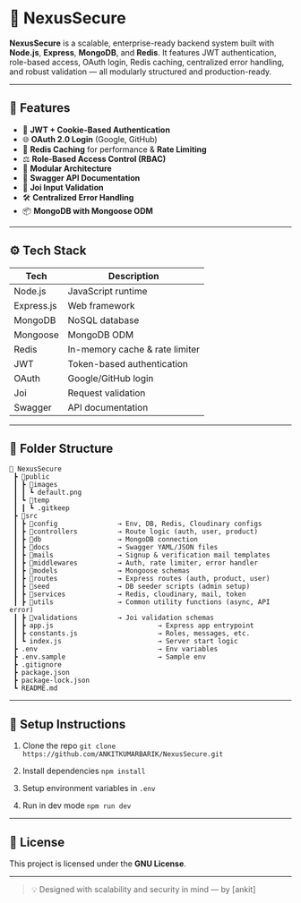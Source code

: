 # 🔐 NexusSecure

**NexusSecure** is a scalable, enterprise-ready backend system built with **Node.js**, **Express**, **MongoDB**, and **Redis**. It features JWT authentication, role-based access, OAuth login, Redis caching, centralized error handling, and robust validation — all modularly structured and production-ready.

---

## 🚀 Features

* 🔐 **JWT + Cookie-Based Authentication**
* 🌐 **OAuth 2.0 Login** (Google, GitHub)
* 🔄 **Redis Caching** for performance & **Rate Limiting**
* ⚖️ **Role-Based Access Control (RBAC)**
* 🧩 **Modular Architecture**
* 📄 **Swagger API Documentation**
* 📅 **Joi Input Validation**
* 🛠️ **Centralized Error Handling**
* 📦 **MongoDB with Mongoose ODM**

---

## ⚙️ Tech Stack

| Tech       | Description                    |
| ---------- | ------------------------------ |
| Node.js    | JavaScript runtime             |
| Express.js | Web framework                  |
| MongoDB    | NoSQL database                 |
| Mongoose   | MongoDB ODM                    |
| Redis      | In-memory cache & rate limiter |
| JWT        | Token-based authentication     |
| OAuth      | Google/GitHub login            |
| Joi        | Request validation             |
| Swagger    | API documentation              |

---

## 📁 Folder Structure

```
📆 NexusSecure
 ┣ 📂public
 ┃ ┣ 📂images
 ┃ ┃ ┗ default.png
 ┃ ┗ 📂temp
 ┃ ┃ ┗ .gitkeep
 ┣ 📂src
 ┃ ┣ 📂config               → Env, DB, Redis, Cloudinary configs
 ┃ ┣ 📂controllers          → Route logic (auth, user, product)
 ┃ ┣ 📂db                   → MongoDB connection
 ┃ ┣ 📂docs                 → Swagger YAML/JSON files
 ┃ ┣ 📂mails                → Signup & verification mail templates
 ┃ ┣ 📂middlewares          → Auth, rate limiter, error handler
 ┃ ┣ 📂models               → Mongoose schemas
 ┃ ┣ 📂routes               → Express routes (auth, product, user)
 ┃ ┣ 📂seed                 → DB seeder scripts (admin setup)
 ┃ ┣ 📂services             → Redis, cloudinary, mail, token
 ┃ ┣ 📂utils                → Common utility functions (async, API error)
 ┃ ┣ 📂validations          → Joi validation schemas
 ┃ ┣ app.js                          → Express app entrypoint
 ┃ ┣ constants.js                    → Roles, messages, etc.
 ┃ ┗ index.js                        → Server start logic
 ┣ .env                              → Env variables
 ┣ .env.sample                       → Sample env
 ┣ .gitignore
 ┣ package.json
 ┣ package-lock.json
 ┗ README.md
```

---

## 📌 Setup Instructions

1. Clone the repo
   `git clone https://github.com/ANKITKUMARBARIK/NexusSecure.git`

2. Install dependencies
   `npm install`

3. Setup environment variables in `.env`

4. Run in dev mode
   `npm run dev`

---

## 📘️ License

This project is licensed under the **GNU License**.

---

> 💡 Designed with scalability and security in mind — by \[ankit]

